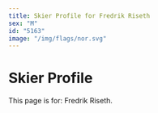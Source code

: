 ```yaml
---
title: Skier Profile for Fredrik Riseth
sex: "M"
id: "5163"
image: "/img/flags/nor.svg" 
---
```


# Skier Profile

This page is for: Fredrik Riseth.
    